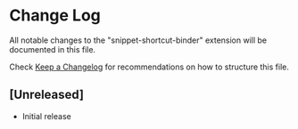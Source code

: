 # Change Log
All notable changes to the "snippet-shortcut-binder" extension will be documented in this file.

Check [Keep a Changelog](http://keepachangelog.com/) for recommendations on how to structure this file.

## [Unreleased]
- Initial release